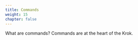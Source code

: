 ```yaml
---
title: Commands
weight: 15
chapter: false
---
```


What are commands? Commands are at the heart of the Krok.
